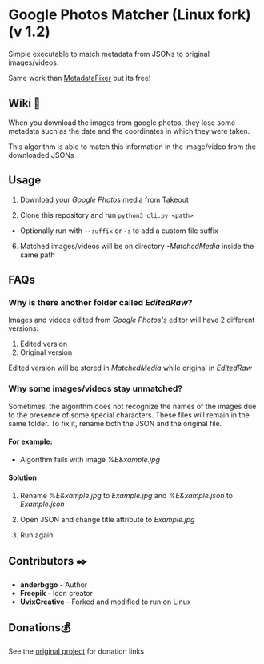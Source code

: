 # Google Photos Matcher (Linux fork) (v 1.2)

Simple executable to match metadata from JSONs to original images/videos.

Same work than [MetadataFixer](https://metadatafixer.com/pricing) but its free!

## Wiki 📖

When you download the images from google photos, they lose some metadata such as the date and the coordinates in which they were taken.

This algorithm is able to match this information in the image/video from the downloaded JSONs

## Usage

1. Download your _Google Photos_ media from [Takeout](https://takeout.google.com/)

2. Clone this repository and run `python3 cli.py <path>`

  - Optionally run with `--suffix` or `-s` to add a custom file suffix

6. Matched images/videos will be on directory _-MatchedMedia_ inside the same path

## FAQs

### Why is there another folder called _EditedRaw_?

Images and videos edited from _Google Photos's_ editor will have 2 different versions: 

  1. Edited version
  2. Original version
  
Edited version will be stored in _MatchedMedia_ while original in _EditedRaw_

### Why some images/videos stay unmatched?

Sometimes, the algorithm does not recognize the names of the images due to the presence of some special characters. These files will remain in the same folder. To fix it, rename both the JSON and the original file.

#### For example: 

  - Algorithm fails with image _%E&xample.jpg_


#### Solution

1. Rename _%E&xample.jpg_ to _Example.jpg_ and _%E&xample.json_ to _Example.json_ 

2. Open JSON and change title attribute to _Example.jpg_

3. Run again

## Contributors ✒️

* **anderbggo** - Author
* **Freepik** - Icon creator
* **UvixCreative** - Forked and modified to run on Linux

## Donations💰

See the [original project](https://github.com/mcgrawia/GooglePhotosMatcher) for donation links

